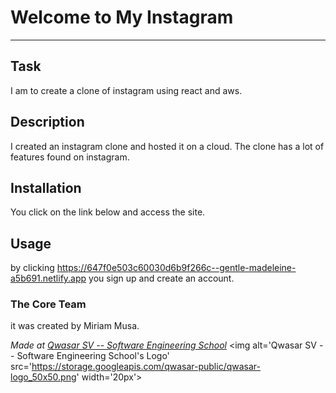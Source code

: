 # Welcome to My Instagram
***

## Task
I am to create a clone of instagram using react and aws.

## Description
I created an instagram clone and hosted it on a cloud. The clone has a lot of features found on instagram.

## Installation
You click on the link below and access the site.

## Usage

by clicking https://647f0e503c60030d6b9f266c--gentle-madeleine-a5b691.netlify.app
you sign up and create an account.

### The Core Team
it was created by Miriam Musa.

<span><i>Made at <a href='https://qwasar.io'>Qwasar SV -- Software Engineering School</a></i></span>
<span><img alt='Qwasar SV -- Software Engineering School's Logo' src='https://storage.googleapis.com/qwasar-public/qwasar-logo_50x50.png' width='20px'></span>
